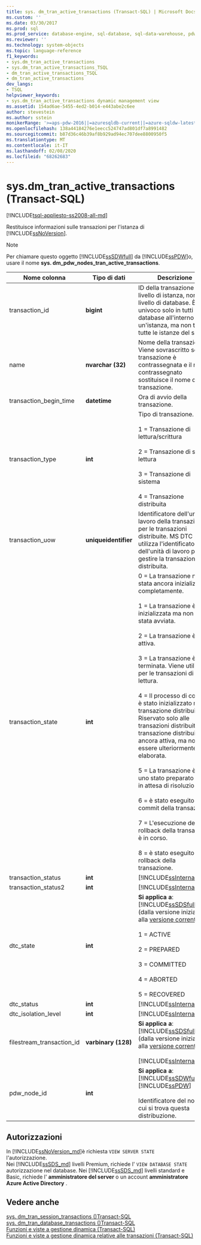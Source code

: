 ```yaml
---
title: sys. dm_tran_active_transactions (Transact-SQL) | Microsoft Docs
ms.custom: ''
ms.date: 03/30/2017
ms.prod: sql
ms.prod_service: database-engine, sql-database, sql-data-warehouse, pdw
ms.reviewer: ''
ms.technology: system-objects
ms.topic: language-reference
f1_keywords:
- sys.dm_tran_active_transactions
- sys.dm_tran_active_transactions_TSQL
- dm_tran_active_transactions_TSQL
- dm_tran_active_transactions
dev_langs:
- TSQL
helpviewer_keywords:
- sys.dm_tran_active_transactions dynamic management view
ms.assetid: 154ad6ae-5455-4ed2-b014-e443abe2c6ee
author: stevestein
ms.author: sstein
monikerRange: '>=aps-pdw-2016||=azuresqldb-current||=azure-sqldw-latest||>=sql-server-2016||=sqlallproducts-allversions||>=sql-server-linux-2017||=azuresqldb-mi-current'
ms.openlocfilehash: 138a44184276e1eecc524747ad801df7a8991482
ms.sourcegitcommit: b87d36c46b39af8b929ad94ec707dee8800950f5
ms.translationtype: MT
ms.contentlocale: it-IT
ms.lasthandoff: 02/08/2020
ms.locfileid: "68262683"
---
```

# <a name="sysdm_tran_active_transactions-transact-sql"></a>sys.dm_tran_active_transactions (Transact-SQL)
[!INCLUDE[tsql-appliesto-ss2008-all-md](../../includes/tsql-appliesto-ss2008-all-md.md)]

  Restituisce informazioni sulle transazioni per l'istanza di [!INCLUDE[ssNoVersion](../../includes/ssnoversion-md.md)].  
  
> [!NOTE]  
>  Per chiamare questo oggetto [!INCLUDE[ssSDWfull](../../includes/sssdwfull-md.md)] da [!INCLUDE[ssPDW](../../includes/sspdw-md.md)]o, usare il nome **sys. dm_pdw_nodes_tran_active_transactions**.  
  
|Nome colonna|Tipo di dati|Descrizione|  
|-----------------|---------------|-----------------|  
|transaction_id|**bigint**|ID della transazione a livello di istanza, non a livello di database. È univoco solo in tutti i database all'interno di un'istanza, ma non tra tutte le istanze del server.|  
|name|**nvarchar (32)**|Nome della transazione. Viene sovrascritto se la transazione è contrassegnata e il nome contrassegnato sostituisce il nome della transazione.|  
|transaction_begin_time|**datetime**|Ora di avvio della transazione.|  
|transaction_type|**int**|Tipo di transazione.<br /><br /> 1 = Transazione di lettura/scrittura<br /><br /> 2 = Transazione di sola lettura<br /><br /> 3 = Transazione di sistema<br /><br /> 4 = Transazione distribuita|  
|transaction_uow|**uniqueidentifier**|Identificatore dell'unità di lavoro della transazione per le transazioni distribuite. MS DTC utilizza l'identificatore dell'unità di lavoro per gestire la transazione distribuita.|  
|transaction_state|**int**|0 = La transazione non è stata ancora inizializzata completamente.<br /><br /> 1 = La transazione è stata inizializzata ma non è stata avviata.<br /><br /> 2 = La transazione è attiva.<br /><br /> 3 = La transazione è terminata. Viene utilizzato per le transazioni di sola lettura.<br /><br /> 4 = Il processo di commit è stato inizializzato nella transazione distribuita. Riservato solo alle transazioni distribuite. La transazione distribuita è ancora attiva, ma non può essere ulteriormente elaborata.<br /><br /> 5 = La transazione è in uno stato preparato ed è in attesa di risoluzione.<br /><br /> 6 = è stato eseguito il commit della transazione.<br /><br /> 7 = L'esecuzione del rollback della transazione è in corso.<br /><br /> 8 = è stato eseguito il rollback della transazione.|  
|transaction_status|**int**|[!INCLUDE[ssInternalOnly](../../includes/ssinternalonly-md.md)]|  
|transaction_status2|**int**|[!INCLUDE[ssInternalOnly](../../includes/ssinternalonly-md.md)]|  
|dtc_state|**int**|**Si applica a**: [!INCLUDE[ssSDSfull](../../includes/sssdsfull-md.md)] (dalla versione iniziale alla [versione corrente](https://go.microsoft.com/fwlink/p/?LinkId=299659)).<br /><br /> 1 = ACTIVE<br /><br /> 2 = PREPARED<br /><br /> 3 = COMMITTED<br /><br /> 4 = ABORTED<br /><br /> 5 = RECOVERED|  
|dtc_status|**int**|[!INCLUDE[ssInternalOnly](../../includes/ssinternalonly-md.md)]|  
|dtc_isolation_level|**int**|[!INCLUDE[ssInternalOnly](../../includes/ssinternalonly-md.md)]|  
|filestream_transaction_id|**varbinary (128)**|**Si applica a**: [!INCLUDE[ssSDSfull](../../includes/sssdsfull-md.md)] (dalla versione iniziale alla [versione corrente](https://go.microsoft.com/fwlink/p/?LinkId=299659)).<br /><br /> [!INCLUDE[ssInternalOnly](../../includes/ssinternalonly-md.md)]|  
|pdw_node_id|**int**|**Si applica a**: [!INCLUDE[ssSDWfull](../../includes/sssdwfull-md.md)],[!INCLUDE[ssPDW](../../includes/sspdw-md.md)]<br /><br /> Identificatore del nodo su cui si trova questa distribuzione.|  
  
## <a name="permissions"></a>Autorizzazioni

In [!INCLUDE[ssNoVersion_md](../../includes/ssnoversion-md.md)]è richiesta `VIEW SERVER STATE` l'autorizzazione.   
Nei [!INCLUDE[ssSDS_md](../../includes/sssds-md.md)] livelli Premium, richiede l' `VIEW DATABASE STATE` autorizzazione nel database. Nei [!INCLUDE[ssSDS_md](../../includes/sssds-md.md)] livelli standard e Basic, richiede l' **amministratore del server** o un account **amministratore Azure Active Directory** .   
  
## <a name="see-also"></a>Vedere anche  
 [sys. dm_tran_session_transactions &#40;&#41;Transact-SQL](../../relational-databases/system-dynamic-management-views/sys-dm-tran-session-transactions-transact-sql.md)   
 [sys. dm_tran_database_transactions &#40;&#41;Transact-SQL](../../relational-databases/system-dynamic-management-views/sys-dm-tran-database-transactions-transact-sql.md)   
 [Funzioni e viste a gestione dinamica &#40;Transact-SQL&#41;](~/relational-databases/system-dynamic-management-views/system-dynamic-management-views.md)   
 [Funzioni e viste a gestione dinamica relative alle transazioni &#40;Transact-SQL&#41;](../../relational-databases/system-dynamic-management-views/transaction-related-dynamic-management-views-and-functions-transact-sql.md)  
  
  


